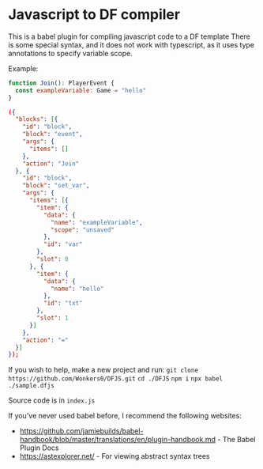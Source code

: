 # Javascript to DF compiler

This is a babel plugin for compiling javascript code to a DF template
There is some special syntax, and it does not work with typescript, as it uses type annotations to specify variable scope.

Example:

```javascript
function Join(): PlayerEvent {
  const exampleVariable: Game = "hello"
}
```

```json
({
  "blocks": [{
    "id": "block",
    "block": "event",
    "args": {
      "items": []
    },
    "action": "Join"
  }, {
    "id": "block",
    "block": "set_var",
    "args": {
      "items": [{
        "item": {
          "data": {
            "name": "exampleVariable",
            "scope": "unsaved"
          },
          "id": "var"
        },
        "slot": 0
      }, {
        "item": {
          "data": {
            "name": "hello"
          },
          "id": "txt"
        },
        "slot": 1
      }]
    },
    "action": "="
  }]
});
```

If you wish to help, make a new project and run:
`git clone https://github.com/Wonkers0/DFJS.git`
`cd ./DFJS`
`npm i`
`npx babel ./sample.dfjs`

Source code is in `index.js`

If you've never used babel before, I recommend the following websites:

- https://github.com/jamiebuilds/babel-handbook/blob/master/translations/en/plugin-handbook.md - The Babel Plugin Docs
- https://astexplorer.net/ - For viewing abstract syntax trees
